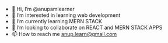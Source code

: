 - 👋 Hi, I’m @anupamlearner
- 👀 I’m interested in learning web development 
- 🌱 I’m currently learning MERN STACK
- 💞️ I’m looking to collaborate on REACT and MERN STACK APPS
- 📫 How to reach me anup.learn@gmail.com

<!---
anupamlearner/anupamlearner is a ✨ special ✨ repository because its `README.md` (this file) appears on your GitHub profile.
You can click the Preview link to take a look at your changes.
--->
